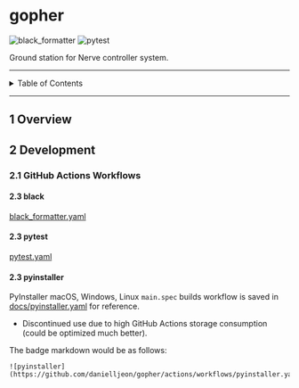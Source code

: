 # gopher

![black_formatter](https://github.com/danielljeon/gopher/actions/workflows/black_formatter.yaml/badge.svg)
![pytest](https://github.com/danielljeon/gopher/actions/workflows/pytest.yaml/badge.svg)

Ground station for Nerve controller system.

---

<details markdown="1">
  <summary>Table of Contents</summary>

<!-- TOC -->
* [gopher](#gopher)
  * [1 Overview](#1-overview)
  * [2 Development](#2-development)
    * [2.1 GitHub Actions Workflows](#21-github-actions-workflows)
      * [2.3 black](#23-black)
      * [2.3 pytest](#23-pytest)
      * [2.3 pyinstaller](#23-pyinstaller)
<!-- TOC -->

</details>

---

## 1 Overview

## 2 Development

### 2.1 GitHub Actions Workflows

#### 2.3 black

[black_formatter.yaml](.github/workflows/black_formatter.yaml)

#### 2.3 pytest

[pytest.yaml](.github/workflows/pytest.yaml)

#### 2.3 pyinstaller

PyInstaller macOS, Windows, Linux `main.spec` builds workflow is saved
in [docs/pyinstaller.yaml](docs/pyinstaller.yaml) for reference.

- Discontinued use due to high GitHub Actions storage consumption (could be
  optimized much better).

The badge markdown would be as follows:

```
![pyinstaller](https://github.com/danielljeon/gopher/actions/workflows/pyinstaller.yaml/badge.svg)
```
